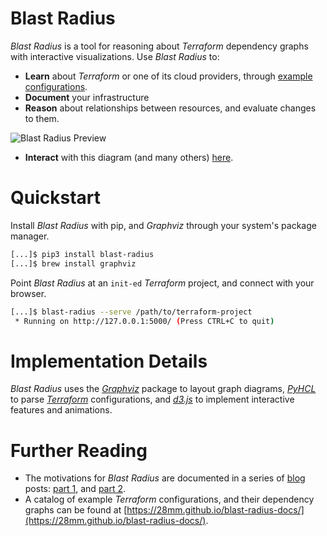 # Blast Radius

*Blast Radius* is a tool for reasoning about *Terraform* dependency graphs with interactive visualizations. Use *Blast Radius* to:
  * **Learn** about *Terraform* or one of its cloud providers, through [example configurations](https://28mm.github.io/blast-radius-docs/).
  * **Document** your infrastructure
  * **Reason** about relationships between resources, and evaluate changes to them.

![Blast Radius Preview](doc/blast-radius-demo.svg)

  * **Interact** with this diagram (and many others) [here](https://28mm.github.io/blast-radius-docs/).

# Quickstart

Install *Blast Radius* with pip, and *Graphviz* through your system's package manager.

````bash
[...]$ pip3 install blast-radius
[...]$ brew install graphviz
````

Point *Blast Radius* at an `init-ed` *Terraform* project, and connect with your browser.

````bash
[...]$ blast-radius --serve /path/to/terraform-project
 * Running on http://127.0.0.1:5000/ (Press CTRL+C to quit)
````

# Implementation Details

*Blast Radius* uses the [*Graphviz*](http://graphviz.org/) package to layout graph diagrams, [*PyHCL*](https://github.com/virtuald/pyhcl) to parse [*Terraform*](https://www.terraform.io/) configurations, and [*d3.js*](https://d3js.org/) to implement interactive features and animations.

# Further Reading

  * The motivations for *Blast Radius* are documented in a series of [blog](https://28mm.github.io) posts: [part 1](https://28mm.github.io/notes/d3-terraform-graphs), and [part 2](https://28mm.github.io/notes/d3-terraform-graphs-2).
  * A catalog of example *Terraform* configurations, and their dependency graphs can be found at [https://28mm.github.io/blast-radius-docs/](https://28mm.github.io/blast-radius-docs/).
